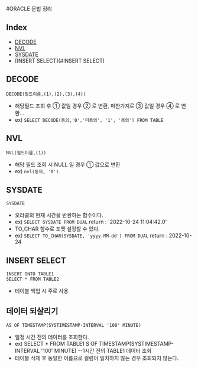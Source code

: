 #ORACLE 문법 정리
## Index
 - [DECODE](#DECODE)
 - [NVL](#NVL)
 - [SYSDATE](#SYSDATE)
 - [INSERT SELECT](#INSERT SELECT)
## DECODE
```
DECODE(필드이름,(1),(2),(3),(4))
```
- 해당필드 조회 후 ① 값일 경우 ② 로 변환, 마찬가지로 ③ 값일 경우 ④ 로 변환...
- ex) `SELECT DECODE(동의,'0','미동의', '1', '동의') FROM TABLE`

## NVL
```
NVL(필드이름,(1))
```
- 해당 필드 조회 시 NULL 일 경우 ① 값으로 변환
- ex) `nvl(동의, '0')`

## SYSDATE
```
SYSDATE
```
- 오라클의 현재 시간을 반환하는 함수이다.
- ex) `SELECT SYSDATE FROM DUAL` return : `2022-10-24 11:04:42.0'
- TO_CHAR 함수로 포맷 설정할 수 있다.
- ex) `SELECT TO_CHAR(SYSDATE, 'yyyy-MM-dd') FROM DUAL` return : 2022-10-24

## INSERT SELECT
```
INSERT INTO TABLE1
SELECT * FROM TABLE2
```
- 테이블 백업 시 주로 사용

## 데이터 되살리기
```aidl
AS OF TIMESTAMP(SYSTIMESTAMP-INTERVAL '100' MINUTE) 
```
- 일정 시간 전의 데이터를 조회한다.
- ex) SELECT * FROM TABLE1 S OF TIMESTAMP(SYSTIMESTAMP-INTERVAL '100' MINUTE) --1시간 전의 TABLE1 데이터 조회
- 테이블 삭제 후 동일한 이름으로 컬럼이 일치하지 않는 경우 조회되지 않는다.

